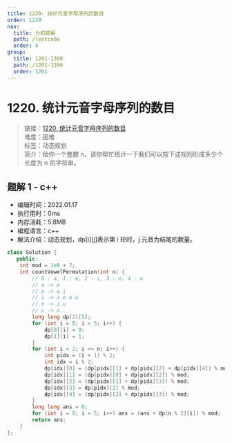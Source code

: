 ```yaml
---
title: 1220. 统计元音字母序列的数目
order: 1220
nav:
  title: 力扣题解
  path: /leetcode
  order: 4
group:
  title: 1201-1300
  path: /1201-1300
  order: 1201
---
```


# 1220. 统计元音字母序列的数目

> 链接：[1220. 统计元音字母序列的数目](https://leetcode-cn.com/problems/count-vowels-permutation/)  
> 难度：困难  
> 标签：动态规划  
> 简介：给你一个整数 n，请你帮忙统计一下我们可以按下述规则形成多少个长度为 n 的字符串。

## 题解 1 - c++

- 编辑时间：2022.01.17
- 执行用时：0ms
- 内存消耗：5.8MB
- 编程语言：c++
- 解法介绍：动态规划，dp[i][j]表示第 i 轮时，j 元音为结尾的数量。

```cpp
class Solution {
   public:
    int mod = 1e9 + 7;
    int countVowelPermutation(int n) {
        // 0 : a, 1 : e, 2 : i, 3 : o, 4 : u
        // a -> e
        // e -> a i
        // i -> a e o u
        // o -> i u
        // u -> a
        long long dp[2][5];
        for (int i = 0; i < 5; i++) {
            dp[0][i] = 0;
            dp[1][i] = 1;
        }
        for (int i = 2; i <= n; i++) {
            int pidx = (i + 1) % 2;
            int idx = i % 2;
            dp[idx][0] = (dp[pidx][1] + dp[pidx][2] + dp[pidx][4]) % mod;
            dp[idx][1] = (dp[pidx][0] + dp[pidx][2]) % mod;
            dp[idx][2] = (dp[pidx][1] + dp[pidx][3]) % mod;
            dp[idx][3] = dp[pidx][2] % mod;
            dp[idx][4] = (dp[pidx][2] + dp[pidx][3]) % mod;
        }
        long long ans = 0;
        for (int i = 0; i < 5; i++) ans = (ans + dp[n % 2][i]) % mod;
        return ans;
    }
};
```
